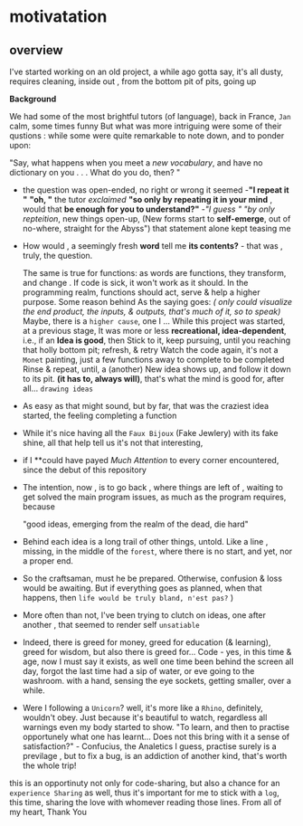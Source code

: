 # motivatation

## overview

I've started working on an old project, a  while ago
gotta say, it's all dusty, requires cleaning,  inside out , from  the bottom pit of pits, going up

**Background**

We had some of the most brightful tutors (of language), back in France, `Jan`
calm, some times funny
But what was more intriguing were some of their qustions :
while some were quite remarkable to note down, and to ponder upon:

"Say, what happens when you meet a *new vocabulary*, and have no dictionary on you . . . What do you do, then? "

- the question  was open-ended, no right or wrong it seemed
-**"I repeat it "**
**"oh, "** the tutor *exclaimed* **"so only by repeating it in your mind** , would that **be enough for you to understand?"**
*-"I guess "*
*"by only repteition*, new things open-up,
(New forms start to **self-emerge**, out of no-where, straight for the Abyss")
that statement alone kept teasing me
- How would , a seemingly fresh **word** tell me **its contents?** - that was , truly, the question.

  The same is true for functions: as words are functions, they transform, and change . If code is sick, it won't work as it should.
In the programming realm, functions should act, serve & help a higher purpose. Some reason behind
As the saying goes:  *( only could visualize the end product, the inputs, & outputs, that's much of it, so to speak)*
   Maybe, there is a `higher cause`, one I ...
While this project was started, at a previous stage,
It was  more or less **recreational, idea-dependent**, i.e., if an **Idea is good**, then Stick to it, keep  pursuing, until you reaching that holly bottom pit;
refresh, & retry
Watch the code again, it's not a `Monet` painting, just a few functions away to complete to be completed
Rinse & repeat, until, a (another) New idea shows up, and follow it down to its pit.
 **(it has to, always will)**, that's what the mind is good for, after all... `drawing ideas`

- As easy as that might sound, but by far, that was the craziest idea started, the feeling completing a function 

- While it's nice having all the `Faux Bijoux` (Fake Jewlery) with its fake shine, all that help tell us it's not that interesting,

- if I **could have payed *Much Attention* to every corner encountered, since the debut of this repository

- The intention, now , is to go back , where things are left of , waiting to get solved
 the main program issues, as much as the program requires, because

    "good ideas, emerging from the realm of the dead,  die hard"

- Behind each idea is a long trail of other things, untold. Like a line , missing, in the middle of the `forest`, where there is no start, and yet, nor a proper end.
- So the craftsaman, must he be prepared. Otherwise, confusion & loss would be awaiting. But if everything goes as planned, when that happens, then `life would be truly bland, n'est pas?` )

- More often than not,  I've been trying to clutch on ideas, one after another , that seemed to render self `unsatiable`

- Indeed, there is greed for money, greed for education (& learning), greed for wisdom, but also there is greed for... Code - yes, in this time & age, now I must say it exists, as well
one time been behind the screen all day, forgot the last time had a sip of water, or eve going to the washroom. with a hand, sensing the eye sockets, getting smaller, over a while.




- Were I following a `Unicorn`? well, it's more like a `Rhino`, definitely, wouldn't obey. Just because it's beautiful to watch, regardless all warnings even my body started to show.
 "To learn, and then to practise opportunely what one has learnt... Does not this bring with it a sense of satisfaction?" - Confucius, the Analetics
I guess, practise surely is a previlage , but to fix a bug, is an addiction of another kind, that's worth the whole trip!

this is an opportinuty not only for code-sharing, but also a chance for an `experience Sharing` as well,
thus it's important for me to stick with a `log`,
this time, sharing the love with whomever reading those lines. From all of my heart,
Thank You
